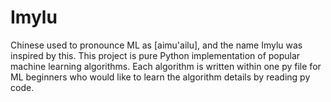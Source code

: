 # Imylu
Chinese used to pronounce ML as [aimu'ailu], and the name Imylu was inspired by this.
This project is pure Python implementation of popular machine learning algorithms. Each algorithm is written within one py file for ML beginners who would like to learn the algorithm details by reading py code.